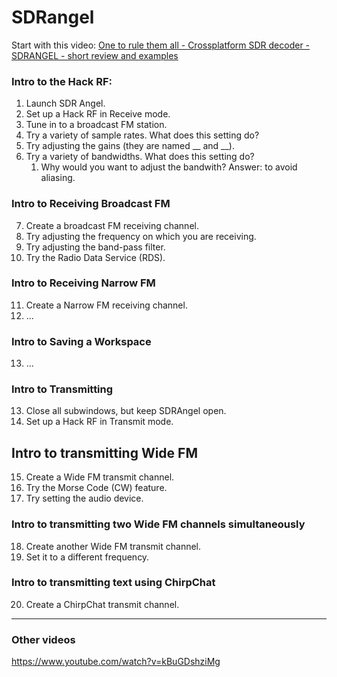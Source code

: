# SDRangel

Start with this video: [One to rule them all - Crossplatform SDR decoder - SDRANGEL - short review and examples](https://www.youtube.com/watch?v=zrhBcy8L-dA)

### Intro to the Hack RF:

1. Launch SDR Angel.
2. Set up a Hack RF in Receive mode.
3. Tune in to a broadcast FM station.
4. Try a variety of sample rates. What does this setting do?
5. Try adjusting the gains (they are named __ and __).
6. Try a variety of bandwidths. What does this setting do?
    1. Why would you want to adjust the bandwith? Answer: to avoid aliasing.

### Intro to Receiving Broadcast FM
7. Create a broadcast FM receiving channel.
8. Try adjusting the frequency on which you are receiving.
9. Try adjusting the band-pass filter.
10. Try the Radio Data Service (RDS).

### Intro to Receiving Narrow FM
11. Create a Narrow FM receiving channel.
12. ...


### Intro to Saving a Workspace
13. ...

### Intro to Transmitting
13. Close all subwindows, but keep SDRAngel open.
14. Set up a Hack RF in Transmit mode.

## Intro to transmitting Wide FM
15. Create a Wide FM transmit channel.
16. Try the Morse Code (CW) feature.
17. Try setting the audio device.

### Intro to transmitting two Wide FM channels simultaneously
18. Create another Wide FM transmit channel.
19. Set it to a different frequency.

### Intro to transmitting text using ChirpChat
20. Create a ChirpChat transmit channel.

----

### Other videos

https://www.youtube.com/watch?v=kBuGDshziMg
